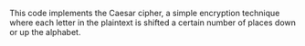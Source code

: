 This code implements the Caesar cipher, a simple encryption technique where each letter in the plaintext is shifted a certain number of places down or up the alphabet.
